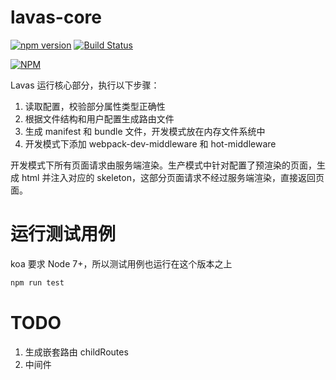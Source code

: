 lavas-core
===================

[![npm version](https://badge.fury.io/js/lavas-core.svg)](https://badge.fury.io/js/lavas-core)
[![Build Status](https://travis-ci.org/lavas-project/lavas-core.svg?branch=master)](https://travis-ci.org/lavas-project/lavas-core)

[![NPM](https://nodei.co/npm/lavas-core.png?downloads=true&downloadRank=true&stars=true)](https://nodei.co/npm/lavas-core/)

Lavas 运行核心部分，执行以下步骤：
1. 读取配置，校验部分属性类型正确性
2. 根据文件结构和用户配置生成路由文件
3. 生成 manifest 和 bundle 文件，开发模式放在内存文件系统中
4. 开发模式下添加 webpack-dev-middleware 和 hot-middleware

开发模式下所有页面请求由服务端渲染。生产模式中针对配置了预渲染的页面，生成 html 并注入对应的 skeleton，这部分页面请求不经过服务端渲染，直接返回页面。

# 运行测试用例

koa 要求 Node 7+，所以测试用例也运行在这个版本之上
```bash
npm run test
```

# TODO

1. 生成嵌套路由 childRoutes
2. 中间件